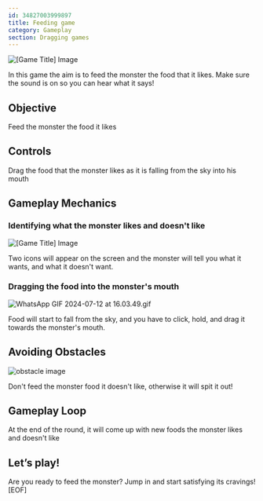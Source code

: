 ```yaml
---
id: 34827003999897
title: Feeding game
category: Gameplay
section: Dragging games
---
```

![[Game Title] Image](https://help.studycat.com/hc/article_attachments/34827003977625)

In this game the aim is to feed the monster the food that it likes. Make sure the sound is on so you can hear what it says!

Objective
---------

Feed the monster the food it likes

Controls
--------

Drag the food that the monster likes as it is falling from the sky into his mouth

Gameplay Mechanics
------------------

### Identifying what the monster likes and doesn't like

![[Game Title] Image](https://help.studycat.com/hc/article_attachments/34827003977625)

Two icons will appear on the screen and the monster will tell you what it wants, and what it doesn't want.

### Dragging the food into the monster's mouth

![WhatsApp GIF 2024-07-12 at 16.03.49.gif](https://help.studycat.com/hc/article_attachments/34976665858457)

Food will start to fall from the sky, and you have to click, hold, and drag it towards the monster's mouth.

Avoiding Obstacles
------------------

![obstacle image](https://help.studycat.com/hc/article_attachments/34826992367897)

Don't feed the monster food it doesn't like, otherwise it will spit it out!

Gameplay Loop
-------------

At the end of the round, it will come up with new foods the monster likes and doesn't like

Let’s play!
-----------

Are you ready to feed the monster? Jump in and start satisfying its cravings!
[EOF]